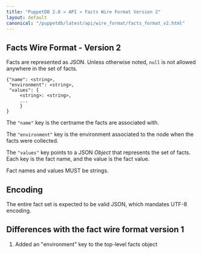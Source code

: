 ```yaml
---
title: "PuppetDB 2.0 » API » Facts Wire Format Version 2"
layout: default
canonical: "/puppetdb/latest/api/wire_format/facts_format_v2.html"
---
```



## Facts Wire Format - Version 2

Facts are represented as JSON. Unless otherwise noted, `null` is not
allowed anywhere in the set of facts.

    {"name": <string>,
     "environment": <string>,
     "values": {
         <string>: <string>,
         ...
         }
    }

The `"name"` key is the certname the facts are associated with.

The `"environment"` key is the environment associated to the node when the facts were collected.

The `"values"` key points to a JSON _Object_ that represents the set
of facts. Each key is the fact name, and the value is the fact value.

Fact names and values MUST be strings.

## Encoding

The entire fact set is expected to be valid JSON, which mandates UTF-8
encoding.


Differences with the fact wire format version 1
-----

1. Added an "environment" key to the top-level facts object

